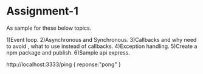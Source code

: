 # Assignment-1

As sample for these below topics.

1)Event loop.
2)Asynchronous and Synchronous.
3)Callbacks and why need to avoid , what to use instead of callbacks.
4)Exception handling.
5)Create a npm package and publish.
6)Sample api express.

http://localhost:3333/ping
{
	reponse:"pong"
}
